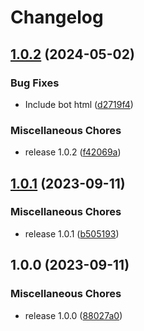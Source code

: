 # Changelog

## [1.0.2](https://github.com/workadventure/design-system/compare/v1.0.1...v1.0.2) (2024-05-02)


### Bug Fixes

* Include bot html ([d2719f4](https://github.com/workadventure/design-system/commit/d2719f4c04aaa9e4c4c92dd21db08a1bc897b023))


### Miscellaneous Chores

* release 1.0.2 ([f42069a](https://github.com/workadventure/design-system/commit/f42069ac409b4e52cb58641805712a90a66e90f5))

## [1.0.1](https://github.com/workadventure/design-system/compare/v1.0.0...v1.0.1) (2023-09-11)


### Miscellaneous Chores

* release 1.0.1 ([b505193](https://github.com/workadventure/design-system/commit/b50519352dd87578cc10a21ca6cf0423a99c6ebe))

## 1.0.0 (2023-09-11)


### Miscellaneous Chores

* release 1.0.0 ([88027a0](https://github.com/workadventure/design-system/commit/88027a0910d0644fae6113d40c5a0de46bfa2395))
